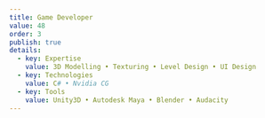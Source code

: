 ```yaml
---
title: Game Developer
value: 48
order: 3
publish: true
details:
  - key: Expertise
    value: 3D Modelling • Texturing • Level Design • UI Design
  - key: Technologies
    value: C# • Nvidia CG
  - key: Tools
    value: Unity3D • Autodesk Maya • Blender • Audacity
---
```

